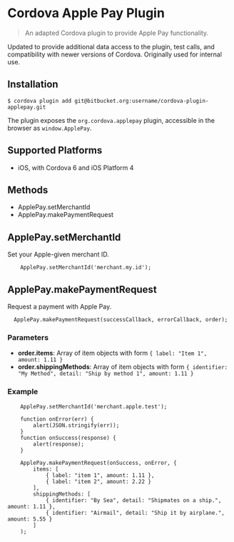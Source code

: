 # Cordova Apple Pay Plugin
> An adapted Cordova plugin to provide Apple Pay functionality.

Updated to provide additional data access to the plugin, test calls, and compatibility
with newer versions of Cordova.  Originally used for internal use.

## Installation
```
$ cordova plugin add git@bitbucket.org:username/cordova-plugin-applepay.git
```

The plugin exposes the `org.cordova.applepay` plugin, accessible in the browser as `window.ApplePay`.

## Supported Platforms

- iOS, with Cordova 6 and iOS Platform 4

## Methods

- ApplePay.setMerchantId
- ApplePay.makePaymentRequest

## ApplePay.setMerchantId

Set your Apple-given merchant ID.

```
	ApplePay.setMerchantId('merchant.my.id');
```

## ApplePay.makePaymentRequest

Request a payment with Apple Pay.
```
  ApplePay.makePaymentRequest(successCallback, errorCallback, order);
```

### Parameters

- __order.items__: Array of item objects with form `{ label: "Item 1", amount: 1.11 }`
- __order.shippingMethods__: Array of item objects with form `{ identifier: "My Method", detail: "Ship by method 1", amount: 1.11 }`

### Example
```
	ApplePay.setMerchantId('merchant.apple.test');

    function onError(err) {
        alert(JSON.stringify(err));
    }
    function onSuccess(response) {
        alert(response);
    }

    ApplePay.makePaymentRequest(onSuccess, onError, {
    	items: [
	        { label: "item 1", amount: 1.11 },
	        { label: "item 2", amount: 2.22 }
	    ],
	    shippingMethods: [
	    	{ identifier: "By Sea", detail: "Shipmates on a ship.", amount: 1.11 },
	    	{ identifier: "Airmail", detail: "Ship it by airplane.", amount: 5.55 }
	    ]
	);
```

